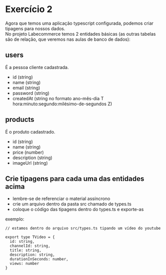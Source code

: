 # Exercício 2

Agora que temos uma aplicação typescript configurada, podemos criar tipagens para nossos dados.<br>
No projeto Labecommerce temos 2 entidades básicas (as outras tabelas são de relação, que veremos nas aulas de banco de dados):

## users

É a pessoa cliente cadastrada.

- id (string)
- name (string)
- email (string)
- password (string)
- createdAt (string no formato ano-mês-dia T hora:minuto:segundo:milésimo-de-segundos Z)

## products

É o produto cadastrado.

- id (string)
- name (string)
- price (number)
- description (string)
- imageUrl (string)

## Crie tipagens para cada uma das entidades acima

- lembre-se de referenciar o material assíncrono
- crie um arquivo dentro da pasta src chamado de types.ts
- coloque o código das tipagens dentro do types.ts e exporte-as

exemplo:

```
// estamos dentro do arquivo src/types.ts tipando um vídeo do youtube

export type TVideo = {
  id: string,
  channelId: string,
  title: string,
  description: string,
  durationInSeconds: number,
  views: number
}
```
